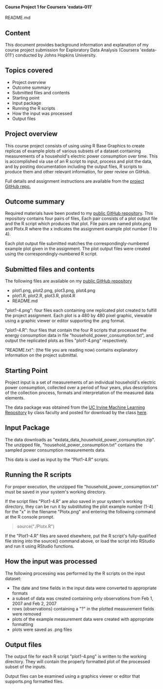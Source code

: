 ####  Course Project 1 for Coursera 'exdata-011'  
README.md


Content
----------
This document provides background information and explanation of my course project submission for Exploratory Data Analysis (Coursera 'exdata-011') conducted by Johns Hopkins University.

Topics covered  
----------
- Project overview  
- Outcome summary  
- Submitted files and contents  
- Starting point
- Input package  
- Running the R scripts
- How the input was processed  
- Output files


Project overview
----------
This course project consists of using using R Base Graphics to create replicas of example plots of various subsets of a dataset containing measurements of a household's electric power consumption over time. This is accomplished via use of an R script to input, process and plot the data, and by posting documentation including the output files, R scripts to produce them and other relevant information, for peer review on GitHub.

Full details and assignment instructions are available from the [project GitHub repo.](https://github.com/rdpeng/ExData_Plotting1)


Outcome summary
---------
Required materials have been posted to my [public GitHub repository](https://github.com/rricce01/EDACourseProject1). This repository contains four pairs of files, Each pair consists of a plot output file and the R script which produces that plot. File pairs are named plotx.png and Plotx.R where the x indicates the assignment example plot number (1 to 4). 

Each plot output file submitted matches the correspondingly-numbered example plot given in the assignment. The plot output files were created using the correspondingly-numbered R script. 


Submitted files and contents  
----------
The following files are available on my [public GitHub repository](https://github.com/rricce01/EDACourseProject1)

- plot1.png, plot2.png, plot3.png, plot4.png  
- plot1.R, plot2.R, plot3.R, plot4.R  
- README.md  

"plot1-4.png": four files each containing one replicated plot created to fulfill the project assignment. Each plot is a 480 by 480 pixel graphic, viewable using a graphic viewer or editor supporting the .png format.  

"plot1-4.R": four files that contain the four R scripts that processed the energy consumption data in file "household_power_consumption.txt", and output the replicated plots as files "plot1-4.png" respectively.  

"README.txt": (the file you are reading now) contains explanatory information on the project submittal.


Starting Point
----------
Project input is a set of measurements of an individual household's electric power consumption, collected over a period of four years, plus descriptions of the collection process, formats and interpretation of the measured data elements.

The data package was obtained from the [UC Irvine Machine Learning Repository](http://archive.ics.uci.edu/ml/index.html) by class faculty and posted for download by the class [here](https://github.com/rdpeng/ExData_Plotting1). 


Input Package
----------
The data downloads as "exdata_data_household_power_consumption.zip". The unzipped file, "household_power_consumption.txt" contains the sampled power consumption measurements data. 

This data is used as input by the "Plot1-4.R" scripts. 


Running the R scripts  
----------
For proper execution, the unzipped file "household_power_consumption.txt" must be saved in your system's working directory.

If the script files "Plot1-4.R" are also saved in your system's working directory, they can be run it by substituting the plot example number (1-4) for the "x" in the filename "Plotx.png" and entering the following command at the R console prompt.
>    source("./Plotx.R")

If the "Plot1-4.R" files are saved elsewhere, put the R script's fully-qualified file string into the source() command above, or load the script into RStudio and run it using RStudio functions. 


How the input was processed  
----------  
The following processing was performed by the R scripts on the input dataset:
- The date and time fields in the input data were converted to appropriate formats  
- a subset of data was created containing only observations from Feb 1, 2007 and Feb 2, 2007
- rows (observations) containing a "?" in the plotted measurement fields were removed
- plots of the example measurement data were created with appropriate formatting
- plots were saved as .png files


Output files
----------
The output file for each R script "plot1-4.png" is written to the working directory. They will contain the properly formatted plot of the processed subset of the inputs.
 
Output files can be examined using a graphics viewer or editor that supports.png formatted files.

